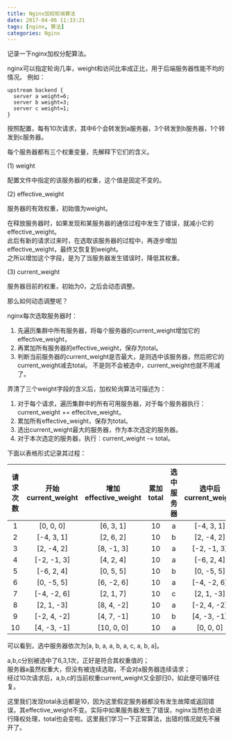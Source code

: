 ```yaml
---
title: Nginx加权轮询算法
date: 2017-04-06 11:33:21
tags: [nginx, 算法]
categories: Nginx
---
```


记录一下nginx加权分配算法。

nginx可以指定轮询几率，weight和访问比率成正比，用于后端服务器性能不均的情况。
例如：
```
upstream backend {
  server a weight=6;
  server b weight=3;
  server c weight=1;
}
```
按照配置，每有10次请求，其中6个会转发到a服务器，3个转发到b服务器，1个转发到c服务器。

每个服务器都有三个权重变量，先解释下它们的含义。

(1) weight

配置文件中指定的该服务器的权重，这个值是固定不变的。

(2) effective_weight

服务器的有效权重，初始值为weight。

在释放服务器时，如果发现和某服务器的通信过程中发生了错误，就减小它的effective_weight。  
此后有新的请求过来时，在选取该服务器的过程中，再逐步增加effective_weight，最终又恢复到weight。  
之所以增加这个字段，是为了当服务器发生错误时，降低其权重。

(3) current_weight  

服务器目前的权重，初始为0，之后会动态调整。

那么如何动态调整呢？  

nginx每次选取服务器时：
1. 先遍历集群中所有服务器，将每个服务器的current_weight增加它的effective_weight，
2. 再累加所有服务器的effective_weight，保存为total。
3. 判断当前服务器的current_weight是否最大，是则选中该服务器，然后把它的current_weight减去total。
不是则不会被选中，current_weight也就不用减了。

弄清了三个weight字段的含义后，加权轮询算法可描述为：
1. 对于每个请求，遍历集群中的所有可用服务器，对于每个服务器执行：
    current_weight += effecitve_weight。
2. 累加所有effective_weight，保存为total。
3. 选出current_weight最大的服务器，作为本次选定的服务器。
4. 对于本次选定的服务器，执行：current_weight -= total。

下面以表格形式记录其过程：

| 请求次数 | 开始current_weight | 增加effective_weight | 累加total | 选中服务器 | 选中后current_weight  |
|:-------:|:------------------:|:-------------------:|:---------:|:----------:|:--------------------:|
| 1 | [0, 0, 0] | [6, 3, 1] | 10 | a | [-4, 3, 1] |
| 2 | [-4, 3, 1] | [2, 6, 2] | 10 | b | [2, -4, 2] |
| 3 | [2, -4, 2] | [8, -1, 3] | 10 | a | [-2, -1, 3] |
| 4 | [-2, -1, 3] | [4, 2, 4] | 10 | a | [-6, 2, 4] |
| 5 | [-6, 2, 4] | [0, 5, 5] | 10 | b | [0, -5, 5] |
| 6 | [0, -5, 5] | [6, -2, 6] | 10 | a | [-4, -2, 6] |
| 7 | [-4, -2, 6] | [2, 1, 7] | 10 | c | [2, 1, -3] |
| 8 | [2, 1, -3] | [8, 4, -2] | 10 | a | [-2, 4, -2] |
| 9 | [-2, 4, -2] | [4, 7, -1] | 10 | b | [4, -3, -1] |
| 10 | [4, -3, -1] | [10, 0, 0] | 10 | a | [0, 0, 0] |


可以看到，选中服务器依次为[a, b, a, a, b, a, c, a, b, a]。

a,b,c分别被选中了6,3,1次，正好是符合其权重值的；  
服务器a虽然权重大，但没有被连续选取，不会对a服务器连续请求；  
经过10次请求后，a,b,c的当前权重current_weight又全部归0，如此便可循环往复。

这里我们发现total永远都是10，因为这里假定服务器都没有发生故障或返回错误，其effective_weight不变。实际中如果服务器发生了错误，nginx当然也会进行降权处理，total也会变啦。这里我们学习一下正常算法，出错的情况就先不展开了。
